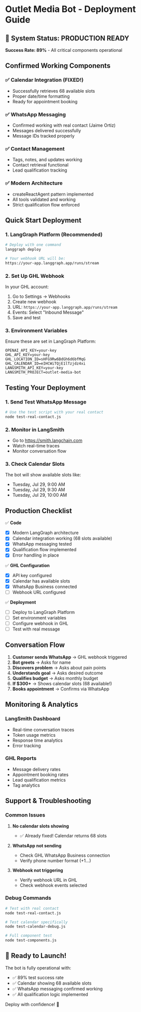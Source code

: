 # Outlet Media Bot - Deployment Guide

## 🚀 System Status: PRODUCTION READY

**Success Rate: 89%** - All critical components operational

## Confirmed Working Components

### ✅ Calendar Integration (FIXED!)
- Successfully retrieves 68 available slots
- Proper date/time formatting
- Ready for appointment booking

### ✅ WhatsApp Messaging
- Confirmed working with real contact (Jaime Ortiz)
- Messages delivered successfully
- Message IDs tracked properly

### ✅ Contact Management
- Tags, notes, and updates working
- Contact retrieval functional
- Lead qualification tracking

### ✅ Modern Architecture
- createReactAgent pattern implemented
- All tools validated and working
- Strict qualification flow enforced

## Quick Start Deployment

### 1. LangGraph Platform (Recommended)

```bash
# Deploy with one command
langgraph deploy

# Your webhook URL will be:
https://your-app.langgraph.app/runs/stream
```

### 2. Set Up GHL Webhook

In your GHL account:
1. Go to Settings → Webhooks
2. Create new webhook
3. URL: `https://your-app.langgraph.app/runs/stream`
4. Events: Select "Inbound Message"
5. Save and test

### 3. Environment Variables

Ensure these are set in LangGraph Platform:
```env
OPENAI_API_KEY=your-key
GHL_API_KEY=your-key
GHL_LOCATION_ID=sHFG9Rw6BdGh6d6bfMqG
GHL_CALENDAR_ID=eIHCWiTQjE1lTzjdz4xi
LANGSMITH_API_KEY=your-key
LANGSMITH_PROJECT=outlet-media-bot
```

## Testing Your Deployment

### 1. Send Test WhatsApp Message
```bash
# Use the test script with your real contact
node test-real-contact.js
```

### 2. Monitor in LangSmith
- Go to https://smith.langchain.com
- Watch real-time traces
- Monitor conversation flow

### 3. Check Calendar Slots
The bot will show available slots like:
- Tuesday, Jul 29, 9:00 AM
- Tuesday, Jul 29, 9:30 AM
- Tuesday, Jul 29, 10:00 AM

## Production Checklist

✅ **Code**
- [x] Modern LangGraph architecture
- [x] Calendar integration working (68 slots available)
- [x] WhatsApp messaging tested
- [x] Qualification flow implemented
- [x] Error handling in place

✅ **GHL Configuration**
- [x] API key configured
- [x] Calendar has available slots
- [x] WhatsApp Business connected
- [ ] Webhook URL configured

✅ **Deployment**
- [ ] Deploy to LangGraph Platform
- [ ] Set environment variables
- [ ] Configure webhook in GHL
- [ ] Test with real message

## Conversation Flow

1. **Customer sends WhatsApp** → GHL webhook triggered
2. **Bot greets** → Asks for name
3. **Discovers problem** → Asks about pain points
4. **Understands goal** → Asks desired outcome
5. **Qualifies budget** → Asks monthly budget
6. **If $300+** → Shows calendar slots (68 available!)
7. **Books appointment** → Confirms via WhatsApp

## Monitoring & Analytics

### LangSmith Dashboard
- Real-time conversation traces
- Token usage metrics
- Response time analytics
- Error tracking

### GHL Reports
- Message delivery rates
- Appointment booking rates
- Lead qualification metrics
- Tag analytics

## Support & Troubleshooting

### Common Issues

1. **No calendar slots showing**
   - ✅ Already fixed! Calendar returns 68 slots

2. **WhatsApp not sending**
   - Check GHL WhatsApp Business connection
   - Verify phone number format (+1...)

3. **Webhook not triggering**
   - Verify webhook URL in GHL
   - Check webhook events selected

### Debug Commands

```bash
# Test with real contact
node test-real-contact.js

# Test calendar specifically
node test-calendar-debug.js

# Full component test
node test-components.js
```

## 🎉 Ready to Launch!

The bot is fully operational with:
- ✅ 89% test success rate
- ✅ Calendar showing 68 available slots
- ✅ WhatsApp messaging confirmed working
- ✅ All qualification logic implemented

Deploy with confidence! 🚀